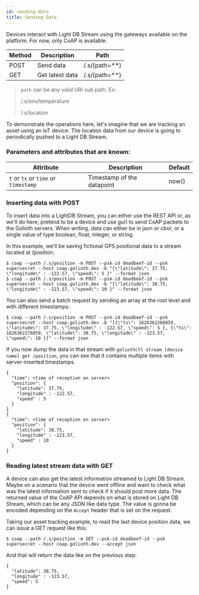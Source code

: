 ```yaml
---
id: sending-data
title: Sending Data
---
```


Devices interact with Light DB Stream using the gateways available on the platform. For now, only CoAP is available.

| Method | Description     | Path            |
| ------ | --------------- | --------------- |
| POST   | Send data       | /.s/{path=\*\*} |
| GET    | Get latest data | /.s/{path=\*\*} |

> `path` can be any valid URI sub path. Ex:
>
> /.s/env/temperature
>
> /.s/location

To demonstrate the operations here, let's imagine that we are tracking an asset using an IoT device. The location data from our device is going to periodically pushed to a Light DB Stream.

### Parameters and attributes that are known:

| Attribute                            | Description                | Default |
| ------------------------------------ | -------------------------- | ------- |
| `t` or `ts` or `time` or `timestamp` | Timestamp of the datapoint | now()   |

### Inserting data with POST

To insert data into a LightDB Stream, you can either use the REST API or, as we'll do here, pretend to be a device and use gurl to send CoAP packets to the Golioth servers. When writing, data can either be in json or cbor, or a single value of type boolean, float, integer, or string.

In this example, we'll be saving fictional GPS positional data to a stream located at /position.

```
$ coap --path /.s/position -m POST --psk-id deadbeef-id --psk supersecret --host coap.golioth.dev -b "{\"latitude\": 37.75, \"longitude\" : -122.57, \"speed\": 5 }" --format json
$ coap --path /.s/position -m POST --psk-id deadbeef-id --psk supersecret --host coap.golioth.dev -b "{\"latitude\": 38.75, \"longitude\" : -123.57, \"speed\": 10 }" --format json
```

You can also send a batch request by sending an array at the root level and with different timestamps:

```
$ coap --path /.s/position -m POST --psk-id deadbeef-id --psk supersecret --host coap.golioth.dev -b "[{\"ts\": 1626362266059, \"latitude\": 37.75, \"longitude\" : -122.57, \"speed\": 5 }, {\"ts\": 1626362276059, \"latitude\": 38.75, \"longitude\" : -123.57, \"speed\": 10 }]" --format json
```

If you now dump the data in that stream with `goliothctl stream [device name] get /position`, you can see that it contains multiple items with server-inserted timestamps.

```
{
  "time": <time of reception on server>
  "position": {
    "latitude": 37.75,
    "longitude" : -122.57,
    "speed" : 5
  }
}
{
  "time": <time of reception on server>
  "position": {
    "latitude": 38.75,
    "longitude" : -123.57,
    "speed" : 10
  }
}
```

### Reading latest stream data with GET

A device can also get the latest information streamed to Light DB Stream. Maybe on a scenario that the device went offline and want to check what was the latest information sent to check if it should post more data. The returned value of the CoAP API depends on what is stored on Light DB Stream, which can be any JSON like data type. The value is gonna be encoded depending on the `Accept` header that is set on the request.

Taking our asset tracking example, to read the last device position data, we can issue a GET request like this:

```
$ coap --path /.s/position -m GET --psk-id deadbeef-id --psk supersecret --host coap.golioth.dev --accept json
```

And that will return the data like on the previous step:

```
{
  "latitude": 38.75,
  "longitude" : -123.57,
  "speed": 5
}
```
